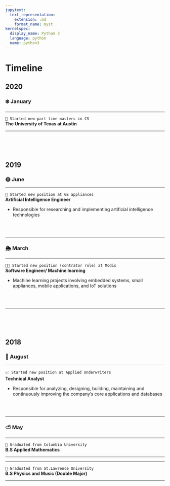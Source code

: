 ```yaml
---
jupytext:
  text_representation:
    extension: .md
    format_name: myst
kernelspec:
  display_name: Python 3
  language: python
  name: python3
---
```


# Timeline

## **2020**
### ❄️ January
---
`🤘 Started new part time masters in CS ` <br />
**The University of Texas at Austin**<br />

---
<br>
<br>
<br>

## **2019**
### 🌞  June
---
`🤖 Started new position at GE appliances` <br />
**Artificial Intelligence Engineer**<br />
* Responsible for researching and implementing artificial intelligence technologies
<br>
<br>

---

### 🌦  March
---
`👨‍💻 Started new position (contrator role) at Modis` <br />
**Software Engineer/ Machine learning**<br />
* Machine learning projects involving embedded systems, small appliances, mobile applications, and IoT solutions
<br>
<br>


---
<br>
<br>
<br>

## **2018**
### 🌳 August
---
`📈 Started new position at Applied Underwriters` <br />
**Technical Analyst**<br />
* Responsible for analyzing, designing, building, maintaining and continuously improving the company’s core applications and databases
<br>
<br>

---
### ⛅️ May
---
`🦁 Graduated from Columbia University` <br />
**B.S Applied Mathematics**<br />

---
---
`🧣 Graduated from St.Lawrence University` <br />
**B.S Physics and Music (Double Major)**<br />

---
<br>
<br>
